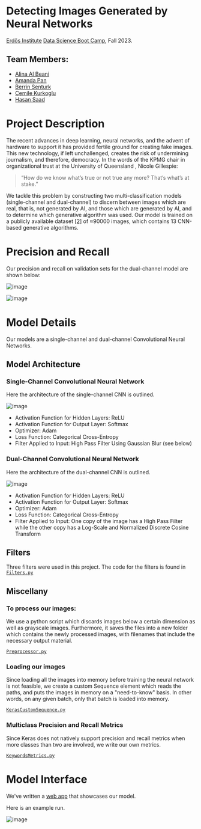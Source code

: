 # Detecting Images Generated by Neural Networks
[Erdős Institute](https://www.erdosinstitute.org/) [Data Science Boot Camp](https://www.erdosinstitute.org/programs/fall-2023/data-science-boot-camp), Fall 2023.

[//]:(We_need_to_add_our_presentation_link_here.)

## Team Members:
- [Alina Al Beani](https://www.linkedin.com/in/alina-beaini/)
- [Amanda Pan](https://github.com/appandaman)
- [Berrin Senturk](https://www.linkedin.com/in/berrin-senturk-1b8a8a117/)
- [Cemile Kurkoglu](https://www.linkedin.com/in/cemile-kurkoglu)
- [Hasan Saad](https://github.com/HasanSaad2)

# Project Description

The recent advances in deep learning, neural networks, and the advent of hardware to support it has provided fertile ground for creating fake images.  This new technology, if left unchallenged, creates the risk of undermining journalism, and therefore, democracy. In the words of the KPMG chair in organizational trust at the University of Queensland , Nicole Gillespie:

>“How do we know what’s true or not true any more? That’s what’s at stake.”</br>

We tackle this problem by constructing two multi-classification models (single-channel and dual-channel) to discern between images which are real, that is, not generated by AI, and those which are generated by AI, and to determine which generative algorithm was used.  Our model is trained on a publicly available dataset  [[2]](https://github.com/PeterWang512/CNNDetection)  of ≈90000 images, which contains 13 CNN-based generative algorithms.</br>

# Precision and Recall

Our precision and recall on validation sets for the dual-channel model are shown below:

![image](https://raw.githubusercontent.com/Alina-Beaini/AIvsReal/main/Presentation_Images/Precision_Validation.png)

![image](https://raw.githubusercontent.com/Alina-Beaini/AIvsReal/main/Presentation_Images/Recall_Validation.png)
# Model Details
Our models are a single-channel and dual-channel Convolutional Neural Networks. 

## Model Architecture

### Single-Channel Convolutional Neural Network

Here the architecture of the single-channel CNN is outlined.

![image](https://raw.githubusercontent.com/Alina-Beaini/AIvsReal/main/Presentation_Images/single_channel_model.png)
- Activation Function for Hidden Layers: ReLU
- Activation Function for Output Layer: Softmax
- Optimizer: Adam
- Loss Function: Categorical Cross-Entropy
- Filter Applied to Input: High Pass Filter Using Gaussian Blur (see below)

### Dual-Channel Convolutional Neural Network

Here the architecture of the dual-channel CNN is outlined.

![image](https://raw.githubusercontent.com/Alina-Beaini/AIvsReal/main/Presentation_Images/dual_channel_model.png)

- Activation Function for Hidden Layers: ReLU
- Activation Function for Output Layer: Softmax
- Optimizer: Adam
- Loss Function: Categorical Cross-Entropy
- Filter Applied to Input: One copy of the image has a High Pass Filter while the other copy has a Log-Scale and Normalized Discrete Cosine Transform

## Filters

Three filters were used in this project. The code for the filters is found in
[`Filters.py`](https://raw.githubusercontent.com/Alina-Beaini/AIvsReal/main/Standalone_Modules/filters.py)

## Miscellany 

### To process our images:

We use a python script which discards images below a certain dimension as well as grayscale images. Furthermore, it saves the files into a new folder which contains the newly processed images, with filenames that include the necessary output material.

[`Preprocessor.py`](https://raw.githubusercontent.com/Alina-Beaini/AIvsReal/main/Standalone_Modules/Preprocessor.py)

### Loading our images

Since loading all the images into memory before training the neural network is not feasible, we create a custom Sequence element which reads the paths, and puts the images in memory on a "need-to-know" basis. In other words, on any given batch, only that batch is loaded into memory.

[`KerasCustomSequence.py`](https://raw.githubusercontent.com/Alina-Beaini/AIvsReal/main/Standalone_Modules/KerasCustomSequence.py)

### Multiclass Precision and Recall Metrics

Since Keras does not natively support precision and recall metrics when more classes than two are involved, we write our own metrics.

[`KeywordsMetrics.py`](https://raw.githubusercontent.com/Alina-Beaini/AIvsReal/main/Standalone_Modules/KeywordMetrics.py)

# Model Interface

We've written a [web app](https://huggingface.co/spaces/AlinaBeaini/AIvsReal) that showcases our model. 

Here is an example run.

![image](https://github.com/Alina-Beaini/AIvsReal/blob/main/Presentation_Images/AIvsReal_example.png?raw=true)
